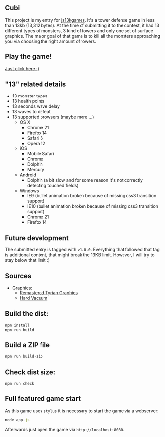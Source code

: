 ## Cubi
This project is my entry for [js13kgames](http://js13kgames.com/). It's a tower defense game in less than 13kb (13,312 bytes). At the time of submitting it to the contest, it had 13 different types of monsters, 3 kind of towers and only one set of surface graphics. The major goal of that game is to kill all the monsters approaching you via choosing the right amount of towers.

## Play the game!

[Just click here :)](http://cubi.depold.com)

## "13" related details
- 13 monster types
- 13 health points
- 13 seconds wave delay
- 13 waves to defeat
- 13 supported browsers (maybe more ...)
  - OS X
    - Chrome 21
    - Firefox 14
    - Safari 6
    - Opera 12
  - iOS
    - Mobile Safari
    - Chrome
    - Dolphin
    - Mercury
  - Android
    - Dolphin (a bit slow and for some reason it's not correctly detecting touched fields)
  - Windows
    - IE9 (bullet animation broken because of missing css3 transition support)
    - IE10 (bullet animation broken because of missing css3 transition support)
    - Chrome 21
    - Firefox 14

## Future development

The submitted entry is tagged with `v1.0.0`. Everything that followed that tag is additional content, that might break the 13KB limit. However, I will try to stay below that limit :)

## Sources

- Graphics:
  - [Remastered Tyrian Graphics](http://www.lostgarden.com/2007/04/free-game-graphics-tyrian-ships-and.html)
  - [Hard Vacuum](http://www.lostgarden.com/2005/03/game-post-mortem-hard-vacuum.html)

## Build the dist:
```js
npm install
npm run build
```

## Build a ZIP file
```js
npm run build-zip
```

## Check dist size:

```js
npm run check
```

## Full featured game start

As this game uses `stylus` it is necessary to start the game via a webserver:

```js
node app.js
```

Afterwards just open the game via `http://localhost:8080`.
